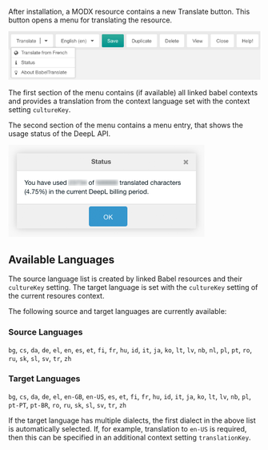 After installation, a MODX resource contains a new Translate button. This button
opens a menu for translating the resource.

[![](img/buttons.png)](img/buttons.png)

The first section of the menu contains (if available) all linked babel contexts
and provides a translation from the context language set with the context
setting `cultureKey`.

The second section of the menu contains a menu entry, that shows the usage
status of the DeepL API.

[![](img/status.png)](img/status.png)

## Available Languages

The source language list is created by linked Babel resources and their
`cultureKey` setting. The target language is set with the `cultureKey` setting
of the current resoures context.

The following source and target languages are currently available:

### Source Languages 

`bg`, `cs`, `da`, `de`, `el`, `en`, `es`, `et`, `fi`, `fr`, `hu`, `id`, `it`,
`ja`, `ko`, `lt`, `lv`, `nb`, `nl`, `pl`, `pt`, `ro`, `ru`, `sk`, `sl`, `sv`,
`tr`, `zh`

### Target Languages

`bg`, `cs`, `da`, `de`, `el`, `en-GB`, `en-US`, `es`, `et`, `fi`, `fr`, `hu`,
`id`, `it`, `ja`, `ko`, `lt`, `lv`, `nb`, `pl`, `pt-PT`, `pt-BR`, `ro`, `ru`,
`sk`, `sl`, `sv`, `tr`, `zh`

If the target language has multiple dialects, the first dialect in the above
list is automatically selected. If, for example, translation to `en-US` is
required, then this can be specified in an additional context setting
`translationKey`.
